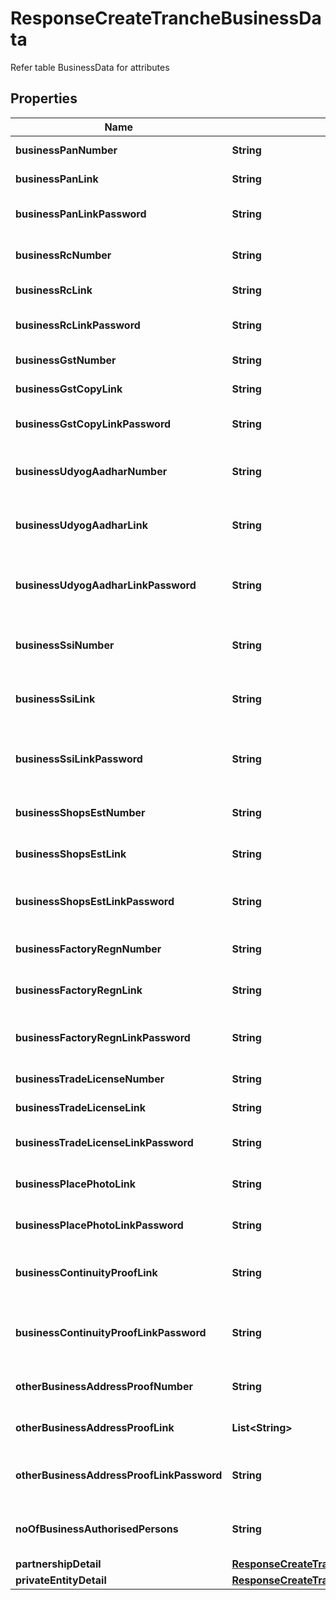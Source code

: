 

# ResponseCreateTrancheBusinessData

Refer table BusinessData for attributes

## Properties

Name | Type | Description | Notes
------------ | ------------- | ------------- | -------------
**businessPanNumber** | **String** | PAN number of business |  [optional]
**businessPanLink** | **String** | PAN image of business |  [optional]
**businessPanLinkPassword** | **String** | PAN image password of business |  [optional]
**businessRcNumber** | **String** | Registration number of the business |  [optional]
**businessRcLink** | **String** | Image of the RC |  [optional]
**businessRcLinkPassword** | **String** | Image password of the RC |  [optional]
**businessGstNumber** | **String** | Business GST number |  [optional]
**businessGstCopyLink** | **String** | Business GST image |  [optional]
**businessGstCopyLinkPassword** | **String** | Business GST image password |  [optional]
**businessUdyogAadharNumber** | **String** | Business Udyog Aadhar Number |  [optional]
**businessUdyogAadharLink** | **String** | Business Udyog Aadhar Document |  [optional]
**businessUdyogAadharLinkPassword** | **String** | Business Udyog Aadhar Document Password |  [optional]
**businessSsiNumber** | **String** | Small scall industries registration number |  [optional]
**businessSsiLink** | **String** | Small scall industries registration document |  [optional]
**businessSsiLinkPassword** | **String** | Small scall industries registration document password |  [optional]
**businessShopsEstNumber** | **String** | Shop establishment number |  [optional]
**businessShopsEstLink** | **String** | Shop establishment document |  [optional]
**businessShopsEstLinkPassword** | **String** | Shop establishment document password |  [optional]
**businessFactoryRegnNumber** | **String** | Factory riegistration number |  [optional]
**businessFactoryRegnLink** | **String** | Factory riegistration document |  [optional]
**businessFactoryRegnLinkPassword** | **String** | Factory riegistration document password |  [optional]
**businessTradeLicenseNumber** | **String** | Trade license number |  [optional]
**businessTradeLicenseLink** | **String** | Trade license document |  [optional]
**businessTradeLicenseLinkPassword** | **String** | Trade license document password |  [optional]
**businessPlacePhotoLink** | **String** | Business place photo image |  [optional]
**businessPlacePhotoLinkPassword** | **String** | Business place photo image |  [optional]
**businessContinuityProofLink** | **String** | Business continuity proof document |  [optional]
**businessContinuityProofLinkPassword** | **String** | Business continuity proof document password |  [optional]
**otherBusinessAddressProofNumber** | **String** | any other adddress proof number |  [optional]
**otherBusinessAddressProofLink** | **List&lt;String&gt;** | any other adddress proof image |  [optional]
**otherBusinessAddressProofLinkPassword** | **String** | any other adddress proof image password |  [optional]
**noOfBusinessAuthorisedPersons** | **String** | Number of authorized person for business |  [optional]
**partnershipDetail** | [**ResponseCreateTrancheBusinessDataPartnershipDetail**](ResponseCreateTrancheBusinessDataPartnershipDetail.md) |  |  [optional]
**privateEntityDetail** | [**ResponseCreateTrancheBusinessDataPrivateEntityDetail**](ResponseCreateTrancheBusinessDataPrivateEntityDetail.md) |  |  [optional]



